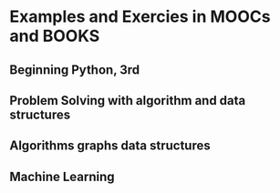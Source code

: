 # Examples and Exercies in MOOCs and BOOKS

## Beginning Python, 3rd

## Problem Solving  with algorithm and data structures

## Algorithms graphs data structures

## Machine Learning